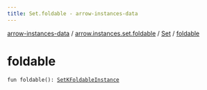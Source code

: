 ```yaml
---
title: Set.foldable - arrow-instances-data
---
```


[arrow-instances-data](../../index.html) / [arrow.instances.set.foldable](../index.html) / [Set](index.html) / [foldable](./foldable.html)

# foldable

`fun foldable(): `[`SetKFoldableInstance`](../../arrow.instances/-set-k-foldable-instance/index.html)